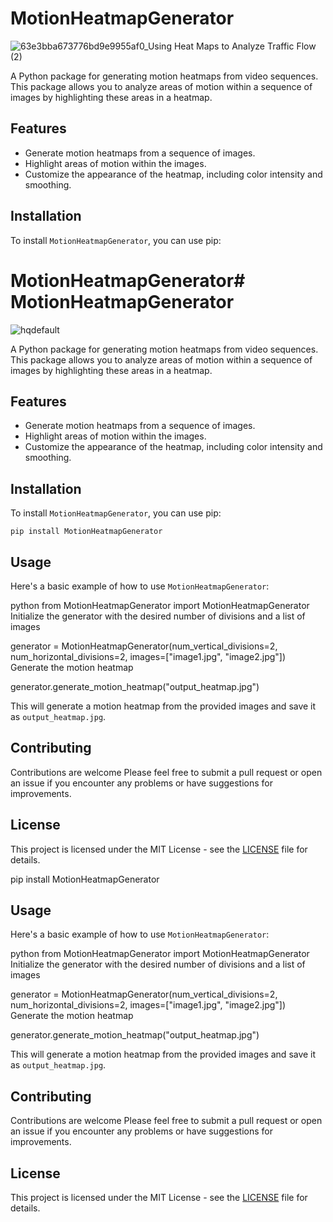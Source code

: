 # MotionHeatmapGenerator

![63e3bba673776bd9e9955af0_Using Heat Maps to Analyze Traffic Flow (2)](https://github.com/ylp1455/MotionHeatmapGenerator/assets/115799462/c517a69b-93fa-410d-b2c3-03205d720fea)


A Python package for generating motion heatmaps from video sequences. This package allows you to analyze areas of motion within a sequence of images by highlighting these areas in a heatmap.

## Features

- Generate motion heatmaps from a sequence of images.
- Highlight areas of motion within the images.
- Customize the appearance of the heatmap, including color intensity and smoothing.

## Installation

To install `MotionHeatmapGenerator`, you can use pip:
# MotionHeatmapGenerator# MotionHeatmapGenerator

![hqdefault](https://github.com/ylp1455/MotionHeatmapGenerator/assets/115799462/417c8a9c-0a27-4e82-b44a-6cf34980f99a)


A Python package for generating motion heatmaps from video sequences. This package allows you to analyze areas of motion within a sequence of images by highlighting these areas in a heatmap.

## Features

- Generate motion heatmaps from a sequence of images.
- Highlight areas of motion within the images.
- Customize the appearance of the heatmap, including color intensity and smoothing.

## Installation

To install `MotionHeatmapGenerator`, you can use pip:
```
pip install MotionHeatmapGenerator
```

## Usage

Here's a basic example of how to use `MotionHeatmapGenerator`:

python from MotionHeatmapGenerator import MotionHeatmapGenerator
Initialize the generator with the desired number of divisions and a list of images

generator = MotionHeatmapGenerator(num_vertical_divisions=2, num_horizontal_divisions=2, images=["image1.jpg", "image2.jpg"])
Generate the motion heatmap

generator.generate_motion_heatmap("output_heatmap.jpg")


This will generate a motion heatmap from the provided images and save it as `output_heatmap.jpg`.

## Contributing

Contributions are welcome Please feel free to submit a pull request or open an issue if you encounter any problems or have suggestions for improvements.

## License

This project is licensed under the MIT License - see the [LICENSE](LICENSE) file for details.

pip install MotionHeatmapGenerator


## Usage

Here's a basic example of how to use `MotionHeatmapGenerator`:

python from MotionHeatmapGenerator import MotionHeatmapGenerator
Initialize the generator with the desired number of divisions and a list of images

generator = MotionHeatmapGenerator(num_vertical_divisions=2, num_horizontal_divisions=2, images=["image1.jpg", "image2.jpg"])
Generate the motion heatmap

generator.generate_motion_heatmap("output_heatmap.jpg")


This will generate a motion heatmap from the provided images and save it as `output_heatmap.jpg`.

## Contributing

Contributions are welcome Please feel free to submit a pull request or open an issue if you encounter any problems or have suggestions for improvements.

## License

This project is licensed under the MIT License - see the [LICENSE](LICENSE) file for details.
